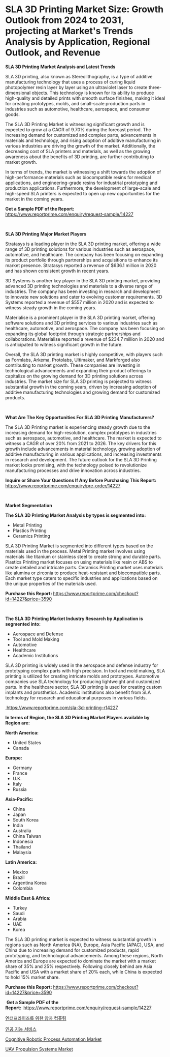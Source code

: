 <p><h1>SLA 3D Printing Market Size: Growth Outlook from 2024 to 2031, projecting at Market's Trends Analysis by Application, Regional Outlook, and Revenue</h1></p><p><strong>SLA 3D Printing Market Analysis and Latest Trends</strong></p>
<p><p>SLA 3D printing, also known as Stereolithography, is a type of additive manufacturing technology that uses a process of curing liquid photopolymer resin layer by layer using an ultraviolet laser to create three-dimensional objects. This technology is known for its ability to produce high-quality and detailed prints with smooth surface finishes, making it ideal for creating prototypes, molds, and small-scale production parts in industries such as automotive, healthcare, aerospace, and consumer goods.</p><p>The SLA 3D Printing Market is witnessing significant growth and is expected to grow at a CAGR of 9.70% during the forecast period. The increasing demand for customized and complex parts, advancements in materials and technology, and rising adoption of additive manufacturing in various industries are driving the growth of the market. Additionally, the decreasing cost of SLA printers and materials, as well as the growing awareness about the benefits of 3D printing, are further contributing to market growth.</p><p>In terms of trends, the market is witnessing a shift towards the adoption of high-performance materials such as biocompatible resins for medical applications, and engineering-grade resins for industrial prototyping and production applications. Furthermore, the development of large-scale and high-speed SLA printers is expected to open up new opportunities for the market in the coming years.</p></p>
<p><strong>Get a Sample PDF of the Report:&nbsp;</strong> <a href="https://www.reportprime.com/enquiry/request-sample/14227">https://www.reportprime.com/enquiry/request-sample/14227</a></p>
<p>&nbsp;</p>
<p><strong>SLA 3D Printing Major Market Players</strong></p>
<p><p>Stratasys is a leading player in the SLA 3D printing market, offering a wide range of 3D printing solutions for various industries such as aerospace, automotive, and healthcare. The company has been focusing on expanding its product portfolio through partnerships and acquisitions to enhance its market presence. Stratasys reported a revenue of $636.1 million in 2020 and has shown consistent growth in recent years.</p><p>3D Systems is another key player in the SLA 3D printing market, providing advanced 3D printing technologies and materials to a diverse range of industries. The company has been investing in research and development to innovate new solutions and cater to evolving customer requirements. 3D Systems reported a revenue of $557 million in 2020 and is expected to witness steady growth in the coming years.</p><p>Materialise is a prominent player in the SLA 3D printing market, offering software solutions and 3D printing services to various industries such as healthcare, automotive, and aerospace. The company has been focusing on expanding its global footprint through strategic partnerships and collaborations. Materialise reported a revenue of $234.7 million in 2020 and is anticipated to witness significant growth in the future.</p><p>Overall, the SLA 3D printing market is highly competitive, with players such as Formlabs, Arkema, Protolabs, Ultimaker, and Markforged also contributing to market growth. These companies are investing in technological advancements and expanding their product offerings to capitalize on the growing demand for 3D printing solutions across industries. The market size for SLA 3D printing is projected to witness substantial growth in the coming years, driven by increasing adoption of additive manufacturing technologies and growing demand for customized products.</p></p>
<p>&nbsp;</p>
<p><strong>What Are The Key Opportunities For SLA 3D Printing Manufacturers?</strong></p>
<p><p>The SLA 3D Printing market is experiencing steady growth due to the increasing demand for high-resolution, complex prototypes in industries such as aerospace, automotive, and healthcare. The market is expected to witness a CAGR of over 20% from 2021 to 2026. The key drivers for this growth include advancements in material technology, growing adoption of additive manufacturing in various applications, and increasing investments in research and development. The future outlook for the SLA 3D Printing market looks promising, with the technology poised to revolutionize manufacturing processes and drive innovation across industries.</p></p>
<p><strong>Inquire or Share Your Questions If Any Before Purchasing This Report:</strong> <a href="https://www.reportprime.com/enquiry/pre-order/14227">https://www.reportprime.com/enquiry/pre-order/14227</a></p>
<p>&nbsp;</p>
<p><strong>Market Segmentation</strong></p>
<p><strong>The SLA 3D Printing Market Analysis by types is segmented into:</strong></p>
<p><ul><li>Metal Printing</li><li>Plastics Printing</li><li>Ceramics Printing</li></ul></p>
<p><p>SLA 3D Printing Market is segmented into different types based on the materials used in the process. Metal Printing market involves using materials like titanium or stainless steel to create strong and durable parts. Plastics Printing market focuses on using materials like resin or ABS to create detailed and intricate parts. Ceramics Printing market uses materials like alumina or zirconia to produce heat-resistant and biocompatible parts. Each market type caters to specific industries and applications based on the unique properties of the materials used.</p></p>
<p><strong>Purchase this Report:&nbsp;</strong><a href="https://www.reportprime.com/checkout?id=14227&price=3590">https://www.reportprime.com/checkout?id=14227&price=3590</a></p>
<p>&nbsp;</p>
<p><strong>The SLA 3D Printing Market Industry Research by Application is segmented into:</strong></p>
<p><ul><li>Aerospace and Defense</li><li>Tool and Mold Making</li><li>Automotive</li><li>Healthcare</li><li>Academic Institutions</li></ul></p>
<p><p>SLA 3D printing is widely used in the aerospace and defense industry for prototyping complex parts with high precision. In tool and mold making, SLA printing is utilized for creating intricate molds and prototypes. Automotive companies use SLA technology for producing lightweight and customized parts. In the healthcare sector, SLA 3D printing is used for creating custom implants and prosthetics. Academic institutions also benefit from SLA technology for research and educational purposes in various fields.</p></p>
<p><a href="https://www.reportprime.com/sla-3d-printing-r14227">&nbsp;https://www.reportprime.com/sla-3d-printing-r14227</a></p>
<p><strong>In terms of Region, the SLA 3D Printing Market Players available by Region are:</strong></p>
<p>
    <p> <strong> North America: </strong>
        <ul>
            <li>United States</li>
            <li>Canada</li>
        </ul>
        </p> 
    <p> <strong> Europe: </strong>
        <ul>
            <li>Germany</li>
            <li>France</li>
            <li>U.K.</li>
            <li>Italy</li>
            <li>Russia</li>
        </ul>
        </p> 
    <p> <strong> Asia-Pacific: </strong>
        <ul>
            <li>China</li>
            <li>Japan</li>
            <li>South Korea</li>
            <li>India</li>
            <li>Australia</li>
            <li>China Taiwan</li>
            <li>Indonesia</li>
            <li>Thailand</li>
            <li>Malaysia</li>
        </ul>
        </p> 
    <p> <strong> Latin America: </strong>
        <ul>
            <li>Mexico</li>
            <li>Brazil</li>
            <li>Argentina Korea</li>
            <li>Colombia</li>
        </ul>
        </p> 
    <p> <strong> Middle East & Africa: </strong>
        <ul>
            <li>Turkey</li>
            <li>Saudi</li>
            <li>Arabia</li>
            <li>UAE</li>
            <li>Korea</li>
        </ul>
    </p>
    </p>
<p><p>The SLA 3D printing market is expected to witness substantial growth in regions such as North America (NA), Europe, Asia Pacific (APAC), USA, and China due to increasing demand for customized products, rapid prototyping, and technological advancements. Among these regions, North America and Europe are expected to dominate the market with a market share of 35% and 25% respectively. Following closely behind are Asia Pacific and USA with a market share of 20% each, while China is expected to hold 15% market share.</p></p>
<p><strong>Purchase this Report: </strong><a href="https://www.reportprime.com/checkout?id=14227&price=3590">https://www.reportprime.com/checkout?id=14227&price=3590</a></p>
<p>&nbsp;<strong>Get a Sample PDF of the Report:&nbsp;&nbsp;</strong><a href="https://www.reportprime.com/enquiry/request-sample/14227">https://www.reportprime.com/enquiry/request-sample/14227</a></p>
<p><strong></strong></p>
<p><p><a href="https://medium.com/@sergioagasta_31871/%EA%B8%B0%EC%97%85-%EC%8B%9C%EC%9E%A5-%ED%99%98%EA%B2%BD%EC%9D%84-%EC%9C%84%ED%95%9C-%EA%B8%80%EB%A1%9C%EB%B2%8C-%EC%96%91%EC%9E%90-%EC%BB%B4%ED%93%A8%ED%8C%85-%ED%95%AD%ED%95%B4-%EB%8F%99%ED%96%A5-%EC%98%88%EC%B8%A1-%EB%B0%8F-%EC%98%81%ED%96%A5-%EB%B6%84%EC%84%9D-2024-2031-%EC%9D%80-103-%ED%8E%98%EC%9D%B4%EC%A7%80%EC%97%90-%EA%B1%B8%EC%B3%90-%EB%8B%A4%EB%A3%A8%EA%B3%A0-%EC%9E%88%EC%8A%B5%EB%8B%88%EB%8B%A4-4066cc9a7907">엔터프라이즈를 위한 양자 컴퓨팅</a></p><p><a href="https://medium.com/@sergioagasta_31871/2024%EB%85%84%EB%B6%80%ED%84%B0-2031%EB%85%84%EA%B9%8C%EC%A7%80%EC%9D%98-%EA%B8%80%EB%A1%9C%EB%B2%8C-%EC%9D%B8%EA%B3%B5%EC%A7%80%EB%8A%A5-%EC%84%9C%EB%B9%84%EC%8A%A4-%EC%8B%9C%EC%9E%A5-%EA%B8%B0%ED%9A%8C%EC%99%80-%EC%98%88%EC%B8%A1-693cbebfe0be">인공 지능 서비스</a></p><p><a href="https://github.com/janetchuadff364/Market-Research-Report-List-1/blob/main/cognitive-robotic-process-automation-market.md">Cognitive Robotic Process Automation Market</a></p><p><a href="https://github.com/btwcqfvq34/Market-Research-Report-List-1/blob/main/uav-propulsion-systems-market.md">UAV Propulsion Systems Market</a></p></p>